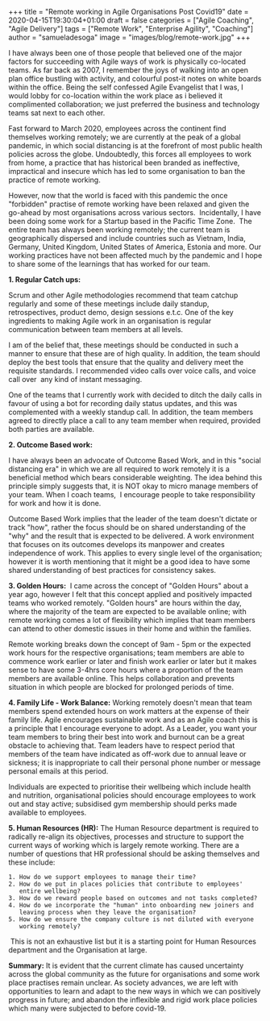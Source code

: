 +++
title =  "Remote working in Agile Organisations Post Covid19"
date = 2020-04-15T19:30:04+01:00
draft = false
categories = ["Agile Coaching", "Agile Delivery"]
tags = ["Remote Work", "Enterprise Agility", "Coaching"]
author =  "samueladesoga"
image = "images/blog/remote-work.jpg"
+++

I have always been one of those people that believed one of the major factors for succeeding with Agile ways of work is physically co-located teams. As far back as 2007, I remember the joys of walking into an open plan office bustling with activity, and colourful post-it notes on white boards within the office. Being the self confessed Agile Evangelist that I was, I would lobby for co-location within the work place as i believed it complimented collaboration; we just preferred the business and technology teams sat next to each other. 

Fast forward to March 2020, employees across the continent find themselves working remotely; we are currently at the peak of a global pandemic, in which social distancing is at the forefront of most public health policies across the globe. Undoubtedly, this forces all employees to work from home, a practice that has historical been branded as ineffective, impractical and insecure which has led to some organisation to ban the practice of remote working. 

However, now that the world is faced with this pandemic the once "forbidden" practise of remote working have been relaxed and given the go-ahead by most organisations across various sectors. 
Incidentally, I have been doing some work for a Startup based in the Pacific Time Zone.  The entire team has always been working remotely; the current team is geographically dispersed and include countries such as Vietnam, India, Germany, United Kingdom, United States of America, Estonia and more. Our working practices have not been affected much by the pandemic and I hope to share some of the learnings that has worked for our team.

**1. Regular Catch ups:**

Scrum and other Agile methodologies recommend that team catchup regularly and some of these meetings include daily standup, retrospectives, product demo, design sessions e.t.c. One of the key ingredients to making Agile work in an organisation is regular communication between team members at all levels.

I am of the belief that, these meetings should be conducted in such a manner to ensure that these are of high quality. In addition, the team should deploy the best tools that ensure that the quality and delivery meet the requisite standards. I recommended video calls over voice calls, and voice call over 
any kind of instant messaging. 

One of the teams that I currently work with decided to ditch the daily calls in favour of using a bot for recording daily status updates, and this was complemented with a weekly standup call. In addition, the team members agreed to directly place a call to any team member when required, provided both parties are available.

**2. Outcome Based work:**

I have always been an advocate of Outcome Based Work, and in this "social distancing era" in which we are all required to work remotely it is a beneficial method which bears considerable weighting. The idea behind this principle simply suggests that, it is NOT okay to micro manage members of your team. When I coach teams,  I encourage people to take responsibility for work and how it is done. 

Outcome Based Work implies that the leader of the team doesn't dictate or track "how", rather the focus should be on shared understanding of the "why" and the result that is expected to be delivered. A work environment that focuses on its outcomes develops its manpower and creates independence of work. This applies to every single level of the organisation; however it is worth mentioning that it might be a good idea to have some shared understanding of best practices for consistency sakes.

**3. Golden Hours:** 
I came across the concept of "Golden Hours" about a year ago, however I felt that this concept applied and positively impacted teams who worked remotely. "Golden hours" are hours within the day, where the majority of the team are expected to be available online; with remote working comes a lot of flexibility which implies that team members can attend to other domestic issues in their home and within the families. 


Remote working breaks down the concept of 9am - 5pm or the expected work hours for the respective organisations; team members are able to commence work earlier or later and finish work earlier or later but it makes sense to have some 3-4hrs core hours where a proportion of the team members are available online. This helps collaboration and prevents situation in which people are blocked for prolonged periods of time.

**4. Family Life - Work Balance:** 
Working remotely doesn't mean that team members spend extended hours on work matters at the expense of their family life. Agile encourages sustainable work and as an Agile coach this is a principle that I encourage everyone to adopt. As a Leader, you want your team members to bring their best into work and burnout can be a great obstacle to achieving that. Team leaders have to respect period that members of the team have indicated as off-work due to annual leave or sickness; it is inappropriate to call their personal phone number or message personal emails at this period.


Individuals are expected to prioritise their wellbeing which include health and nutrition, organisational policies should encourage employees to work out and stay active; subsidised gym membership should perks made available to employees.

**5. Human Resources (HR):** 
The Human Resource department is required to radically re-align its objectives, processes and structure to support the current ways of working which is largely remote working. There are a number of questions that HR professional should be asking themselves and these include:

    1. How do we support employees to manage their time?
    2. How do we put in places policies that contribute to employees' 
       entire wellbeing?
	3. How do we reward people based on outcomes and not tasks completed?
	4. How do we incorporate the "human" into onboarding new joiners and
	   leaving process when they leave the organisation?
	5. How do we ensure the company culture is not diluted with everyone 
	   working remotely?

 This is not an exhaustive list but it is a starting point for Human Resources department and the Organisation at large.
 

**Summary:**
It is evident that the current climate has caused uncertainty across the global community as the future for organisations and some work place practises remain unclear. As society advances, we are left with opportunities to learn and adapt to the new ways in which we can positively progress in future; and abandon the inflexible and rigid work place policies which many were subjected to before covid-19. 
